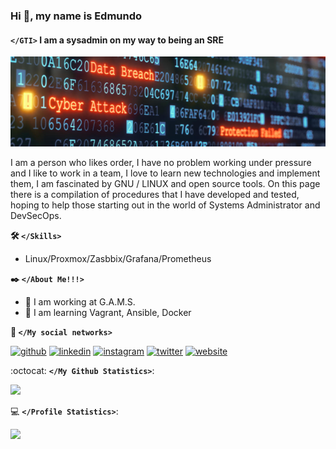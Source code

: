 ### Hi 👋, my name is Edmundo
#### `</GTI>` I am a sysadmin on my way to being an SRE
![Sysadmin](https://github.com/GorillaTi/GorillaTi/blob/main/images/banner_hithub.png)

I am a person who likes order, I have no problem working under pressure and I like to work in a team, I love to learn new technologies and implement them, I am fascinated by GNU / LINUX and open source tools.
On this page there is a compilation of procedures that I have developed and tested, hoping to help those starting out in the world of Systems Administrator and DevSecOps. 

**🛠️ `</Skills>`**

- Linux/Proxmox/Zasbbix/Grafana/Prometheus

**✒️ `</About Me!!!>`**

- 🔭 I am working at G.A.M.S. 
- 🌱 I am learning Vagrant, Ansible, Docker 

**:busts_in_silhouette: `</My social networks>`**

[<img src='https://cdn.jsdelivr.net/npm/simple-icons@3.0.1/icons/github.svg' alt='github' height='40'>](https://github.com/GorillaTi)
[<img src='https://cdn.jsdelivr.net/npm/simple-icons@3.0.1/icons/linkedin.svg' alt='linkedin' height='40'>](https://www.linkedin.com/in/eca01//)
[<img src='https://cdn.jsdelivr.net/npm/simple-icons@3.0.1/icons/instagram.svg' alt='instagram' height='40'>](https://www.instagram.com/ecespedesa//)
[<img src='https://cdn.jsdelivr.net/npm/simple-icons@3.0.1/icons/twitter.svg' alt='twitter' height='40'>](https://twitter.com/EdmundoCespedes)
[<img src='https://cdn.jsdelivr.net/npm/simple-icons@3.0.1/icons/icloud.svg' alt='website' height='40'>](https://gorillati.github.io/)  

:octocat: **`</My Github Statistics>`**: 

<img src="https://github-readme-stats.vercel.app/api?username=GorillaTi&&show_icons=true&title_color=ffdf00&icon_color=bb2acf&text_color=daf7dc&bg_color=151515">

💻 **`</Profile Statistics>`**:

<img src="https://komarev.com/ghpvc/?username=GorillaTi&amp;color=blueviolet&amp;style=flat-square">

